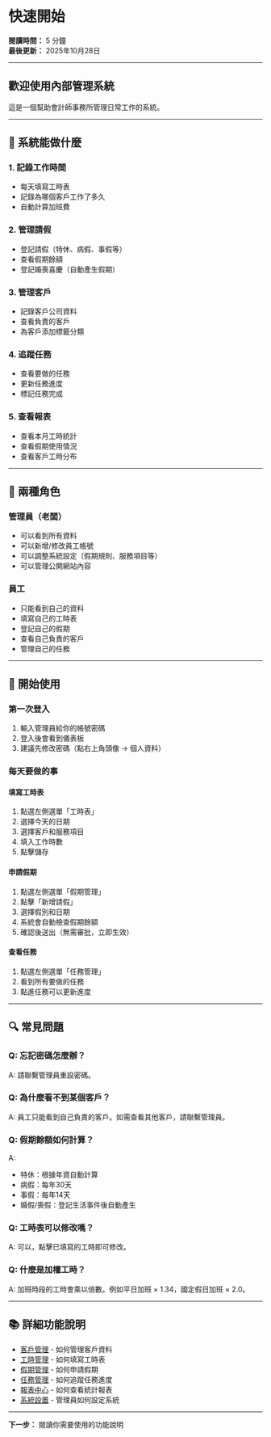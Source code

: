 # 快速開始

**閱讀時間：** 5 分鐘  
**最後更新：** 2025年10月28日

---

## 歡迎使用內部管理系統

這是一個幫助會計師事務所管理日常工作的系統。

---

## 🎯 系統能做什麼

### 1. 記錄工作時間
- 每天填寫工時表
- 記錄為哪個客戶工作了多久
- 自動計算加班費

### 2. 管理請假
- 登記請假（特休、病假、事假等）
- 查看假期餘額
- 登記婚喪喜慶（自動產生假期）

### 3. 管理客戶
- 記錄客戶公司資料
- 查看負責的客戶
- 為客戶添加標籤分類

### 4. 追蹤任務
- 查看要做的任務
- 更新任務進度
- 標記任務完成

### 5. 查看報表
- 查看本月工時統計
- 查看假期使用情況
- 查看客戶工時分布

---

## 👥 兩種角色

### 管理員（老闆）
- 可以看到所有資料
- 可以新增/修改員工帳號
- 可以調整系統設定（假期規則、服務項目等）
- 可以管理公開網站內容

### 員工
- 只能看到自己的資料
- 填寫自己的工時表
- 登記自己的假期
- 查看自己負責的客戶
- 管理自己的任務

---

## 📱 開始使用

### 第一次登入
1. 輸入管理員給你的帳號密碼
2. 登入後會看到儀表板
3. 建議先修改密碼（點右上角頭像 → 個人資料）

### 每天要做的事

#### 填寫工時表
1. 點選左側選單「工時表」
2. 選擇今天的日期
3. 選擇客戶和服務項目
4. 填入工作時數
5. 點擊儲存

#### 申請假期
1. 點選左側選單「假期管理」
2. 點擊「新增請假」
3. 選擇假別和日期
4. 系統會自動檢查假期餘額
5. 確認後送出（無需審批，立即生效）

#### 查看任務
1. 點選左側選單「任務管理」
2. 看到所有要做的任務
3. 點進任務可以更新進度

---

## 🔍 常見問題

### Q: 忘記密碼怎麼辦？
A: 請聯繫管理員重設密碼。

### Q: 為什麼看不到某個客戶？
A: 員工只能看到自己負責的客戶。如需查看其他客戶，請聯繫管理員。

### Q: 假期餘額如何計算？
A: 
- 特休：根據年資自動計算
- 病假：每年30天
- 事假：每年14天
- 婚假/喪假：登記生活事件後自動產生

### Q: 工時表可以修改嗎？
A: 可以，點擊已填寫的工時即可修改。

### Q: 什麼是加權工時？
A: 加班時段的工時會乘以倍數。例如平日加班 × 1.34，國定假日加班 × 2.0。

---

## 📚 詳細功能說明

- [客戶管理](./客戶管理.md) - 如何管理客戶資料
- [工時管理](./工時管理.md) - 如何填寫工時表
- [假期管理](./假期管理.md) - 如何申請假期
- [任務管理](./任務管理.md) - 如何追蹤任務進度
- [報表中心](./報表中心.md) - 如何查看統計報表
- [系統設置](./系統設置.md) - 管理員如何設定系統

---

**下一步：** 閱讀你需要使用的功能說明

